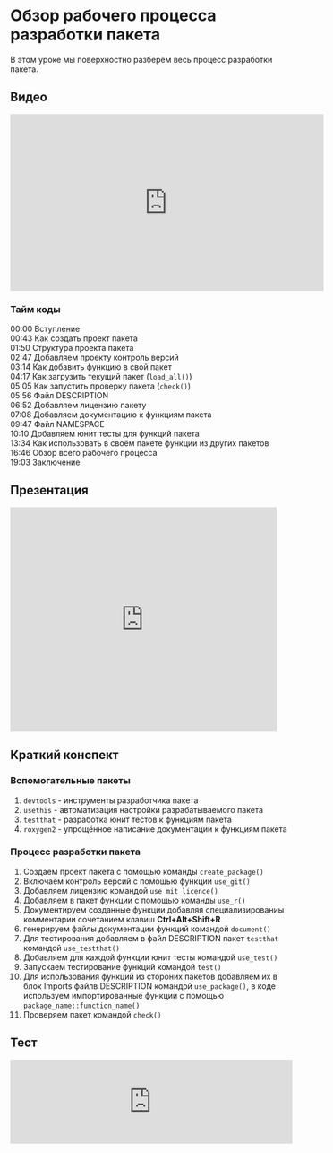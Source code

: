 # Обзор рабочего процесса разработки пакета
В этом уроке мы поверхностно разберём весь процесс разработки пакета.

## Видео
<iframe width="560" height="315" src="https://www.youtube.com/embed/3t2lbIQNQf8" title="YouTube video player" frameborder="0" allow="accelerometer; autoplay; clipboard-write; encrypted-media; gyroscope; picture-in-picture; web-share" allowfullscreen></iframe>

### Тайм коды

00:00 Вступление<Br>
00:43 Как создать проект пакета<Br>
01:50 Структура проекта пакета<Br>
02:47 Добавляем проекту контроль версий<Br>
03:14 Как добавить функцию в свой пакет<Br>
04:17 Как загрузить текущий пакет (`load_all()`)<Br>
05:05 Как запустить проверку пакета (`check()`)<Br>
05:56 Файл DESCRIPTION<Br>
06:52 Добавляем лицензию пакету<Br>
07:08 Добавляем документацию к функциям пакета<Br>
09:47 Файл NAMESPACE<Br>
10:10 Добавляем юнит тесты для функций пакета<Br>
13:34 Как использовать в своём пакете функции из других пакетов<Br>
16:46 Обзор всего рабочего процесса<Br>
19:03 Заключение<Br>

## Презентация
<iframe src="https://www.slideshare.net/slideshow/embed_code/key/jRKxyjUM5qUrYe?hostedIn=slideshare&page=upload" width="476" height="400" frameborder="0" marginwidth="0" marginheight="0" scrolling="no"></iframe>

## Краткий конспект
### Вспомогательные пакеты

1. `devtools` - инструменты разработчика пакета
2. `usethis` - автоматизация настройки разрабатываемого пакета
3. `testthat` - разработка юнит тестов к функциям пакета
4. `roxygen2` - упрощённое написание документации к функциям пакета

### Процесс разработки пакета

1. Создаём проект пакета с помощью команды `create_package()`
2. Включаем контроль версий с помощью функции `use_git()`
3. Добавляем лицензию командой `use_mit_licence()`
4. Добавляем в пакет функции с помощью команды `use_r()`
5. Документируем созданные функции добавляя специализированиы комментарии сочетанием клавиш **Ctrl+Alt+Shift+R**
6. генерируем файлы документации функций командой `document()`
7. Для тестирования добавляем в файл DESCRIPTION пакет `testthat` командой `use_testthat()`
8. Добавляем для каждой функции юнит тесты командой `use_test()`
9. Запускаем тестирование функций командой `test()`
10. Для использования функций из стороних пакетов добавляем их в блок Imports файлв DESCRIPTION командой `use_package()`, в коде используем импортированные функции с помощью `package_name::function_name()`
11. Проверяем пакет командой `check()`

## Тест
<iframe id="otp_wgt_3q2sbgk6kmico" src="https://onlinetestpad.com/3q2sbgk6kmico" frameborder="0" style="width:100%;" onload="var f = document.getElementById('otp_wgt_3q2sbgk6kmico'); var h = 0; var listener = function (event) { if (event.origin.indexOf('onlinetestpad') == -1) { return; }; h = parseInt(event.data); if (!isNaN(h)) f.style.height = h + 'px'; }; function addEvent(elem, evnt, func) { if (elem.addEventListener) { elem.addEventListener(evnt, func, false); } else if (elem.attachEvent) { elem.attachEvent('on' + evnt, func); } else { elem['on' + evnt] = func; } }; addEvent(window, 'message', listener);" scrolling="no">
</iframe>
